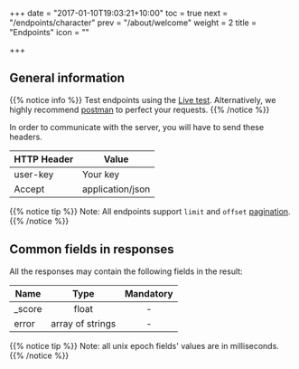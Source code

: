 +++
date = "2017-01-10T19:03:21+10:00"
toc = true
next = "/endpoints/character"
prev = "/about/welcome"
weight = 2
title = "Endpoints"
icon = "<b class='fa fa-sitemap'></b>"

+++

## General information

{{% notice info %}}
Test endpoints using the [Live test](https://api.igdb.com/livetest). Alternatively, we highly recommend [postman](https://www.getpostman.com/) to perfect your requests.
{{% /notice %}}

In order to communicate with the server, you will have to send these headers.

| HTTP Header   | Value |
| ------------- | ----- |
| user-key | Your key |
| Accept        | application/json |

{{% notice tip %}}
Note: All endpoints support `limit` and `offset` [pagination](/api/references/pagination).
{{% /notice %}}

## Common fields in responses

All the responses may contain the following fields in the result:

| Name   | Type             | Mandatory |
| ------ |:----------------:|:---------:|
| _score | float            |     -     |
| error  | array of strings |     -     |

{{% notice tip %}}
Note: all unix epoch fields' values are in milliseconds.
{{% /notice %}}
